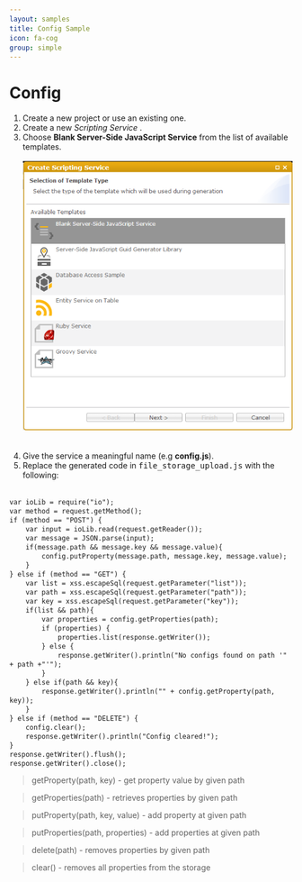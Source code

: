 ```yaml
---
layout: samples
title: Config Sample
icon: fa-cog
group: simple
---
```


Config
===


1. Create a new project or use an existing one.
2. Create a new *Scripting Service* . 
3. Choose **Blank Server-Side JavaScript Service** from the list of available templates.
<br></br>
![Mail Service 2](images/mail_service/mail_service_2.png)  
<br></br>
4. Give the service a meaningful name (e.g **config.js**).
5. Replace the generated code in <samp>file\_storage\_upload.js</samp> with the following:
<br></br>
<pre><code>var ioLib = require("io");
var method = request.getMethod();
if (method == "POST") {
    var input = ioLib.read(request.getReader());
    var message = JSON.parse(input);
    if(message.path && message.key && message.value){
        config.putProperty(message.path, message.key, message.value);
    }
} else if (method == "GET") {
    var list = xss.escapeSql(request.getParameter("list"));
    var path = xss.escapeSql(request.getParameter("path"));
    var key = xss.escapeSql(request.getParameter("key"));   
    if(list && path){
        var properties = config.getProperties(path);
        if (properties) {
            properties.list(response.getWriter());
        } else {
            response.getWriter().println("No configs found on path '" + path +"'");
        }
    } else if(path && key){
        response.getWriter().println("" + config.getProperty(path, key));
    }    
} else if (method == "DELETE") {
    config.clear();
    response.getWriter().println("Config cleared!");
}
response.getWriter().flush();
response.getWriter().close();
</code></pre>

> getProperty(path, key) - get property value by given path

> getProperties(path) - retrieves properties by given path

> putProperty(path, key, value) - add property at given path

> putProperties(path, properties) - add properties at given path

> delete(path) - removes properties by given path

> clear() - removes all properties from the storage


